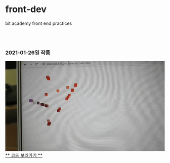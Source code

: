 # front-dev
bit academy front end practices

<br />
<br />

### 2021-01-26일 작품
![moving_star](https://github.com/songk1992/front-dev/blob/master/ch_javascript/src/main/webapp/images/star.gif)<br />
[** 코드 보러가기 **](https://github.com/songk1992/front-dev/blob/master/ch_javascript/src/main/webapp/rect.html)<br />


<br />
<br />



